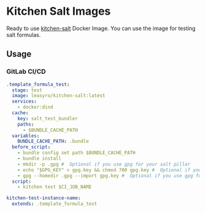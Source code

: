 # Kitchen Salt Images

Ready to use [kitchen-salt](https://github.com/saltstack/kitchen-salt) Docker Image.
You can use the image for testing salt formulas.

## Usage

### GitLab CI/CD

```yaml
.template_formula_test:
  stage: test
  image: leasyro/kitchen-salt:latest
  services:
    - docker:dind
  cache:
    key: salt_test_bundler
    paths:
      - $BUNDLE_CACHE_PATH
  variables:
    BUNDLE_CACHE_PATH: .bundle
  before_script:
    - bundle config set path $BUNDLE_CACHE_PATH
    - bundle install
    - mkdir -p .gpg #  Optional if you use gpg for your salt pillar
    - echo "$GPG_KEY" > gpg.key && chmod 700 gpg.key #  Optional if you use gpg for your salt pillar
    - gpg --homedir .gpg --import gpg.key #  Optional if you use gpg for your salt pillar
  script:
    - kitchen test $CI_JOB_NAME

kitchen-test-instance-name:
  extends: .template_formula_test
```

